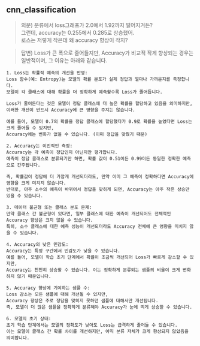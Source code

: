 ## cnn_classification
> 의문) 분류에서 loss그래프가 2.0에서 1.92까지 떨어지거든?   
그런데, accuracy는 0.255에서 0.285로 상승했어.   
> 로스는 저렇게 작은데 왜 accuracy 향상이 작지?

> 답변) Loss가 큰 폭으로 줄어들지만, Accuracy가 비교적 작게 향상되는 경우는 일반적이며, 그 이유는 아래와 같습니다.
```
1. Loss는 확률적 예측의 개선을 반영:
Loss 함수(예: Entropy)는 모델의 확률 분포가 실제 정답과 얼마나 가까운지를 측정합니다.   
모델이 각 클래스에 대해 확률을 더 정확하게 예측할수록 Loss가 줄어듭니다.

Loss가 줄어든다는 것은 모델이 정답 클래스에 더 높은 확률을 할당하고 있음을 의미하지만,  
이러한 개선이 반드시 Accuracy에 큰 영향을 주지는 않습니다.

예를 들어, 모델이 0.7의 확률을 정답 클래스에 할당했다가 0.9로 확률을 높였다면 Loss는 크게 줄어들 수 있지만, 
Accuracy에는 변화가 없을 수 있습니다. (이미 정답을 맞췄기 때문)

2. Accuracy는 이진적인 측정:
Accuracy는 각 예측이 정답인지 아닌지만 평가합니다. 
예측이 정답 클래스로 분류되기만 하면, 확률 값이 0.51이든 0.99이든 동일한 정확한 예측으로 간주됩니다.

즉, 확률값이 정답에 더 가깝게 개선되더라도, 만약 이미 그 예측이 정확하다면 Accuracy에 영향을 크게 미치지 않습니다.
반대로, 아주 소수의 예측이 바뀌어서 정답을 맞히게 되면, Accuracy는 아주 작은 상승만 있을 수 있습니다.

3. 데이터 불균형 또는 클래스 분포 문제:
만약 클래스 간 불균형이 있다면, 일부 클래스에 대한 예측이 개선되어도 전체적인 Accuracy 향상은 크지 않을 수 있습니다.
특히, 소수 클래스에 대한 예측 성능이 개선되더라도 Accuracy 전체에 큰 영향을 미치지 않을 수 있습니다.

4. Accuracy의 낮은 민감도:
Accuracy는 특정 구간에서 민감도가 낮을 수 있습니다.
예를 들어, 모델이 학습 초기 단계에서 확률이 조금씩 개선되어 Loss가 빠르게 감소할 수 있지만,
Accuracy는 천천히 상승할 수 있습니다. 이는 정확하게 분류되는 샘플의 비율이 크게 변화하지 않기 때문입니다.

5. Accuracy 향상에 기여하는 샘플 수:
Loss 감소는 모든 샘플에 대해 개선될 수 있지만,
Accuracy 향상은 주로 정답을 맞히지 못하던 샘플에 대해서만 개선됩니다.
즉, 모델이 더 많은 샘플을 정확하게 분류해야 Accuracy가 눈에 띄게 상승할 수 있습니다.

6. 모델의 초기 상태:
초기 학습 단계에서는 모델의 정확도가 낮아도 Loss는 급격하게 줄어들 수 있습니다.
이는 모델이 클래스 간 확률 차이를 개선하지만, 아직 분류 자체가 크게 향상되지 않았음을 의미합니다.
```